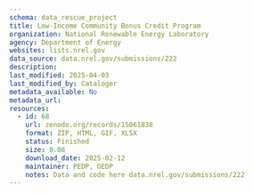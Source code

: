 ```yaml
---
schema: data_rescue_project 
title: Low-Income Community Bonus Credit Program
organization: National Renewable Energy Laboratory
agency: Department of Energy
websites: lists.nrel.gov
data_source: data.nrel.gov/submissions/222
description: 
last_modified: 2025-04-03
last_modified_by: Cataloger
metadata_available: No
metadata_url: 
resources:
  - id: 68
    url: zenodo.org/records/15061838
    format: ZIP, HTML, GIF, XLSX
    status: Finished
    size: 0.08
    download_date: 2025-02-12
    maintainer: PEDP, OEDP
    notes: Data and code here data.nrel.gov/submissions/222
---
```

